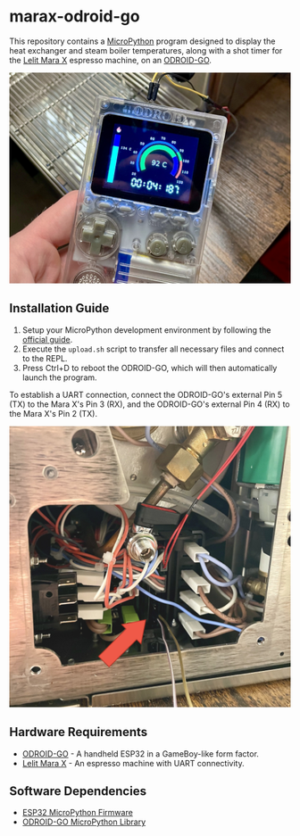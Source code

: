 # marax-odroid-go

This repository contains a [MicroPython](https://micropython.org/) program designed to display the heat exchanger and steam boiler temperatures, along with a shot timer for the [Lelit Mara X](https://www.lelit.com/product/marax-pl62x/) espresso machine, on an [ODROID-GO](https://www.hardkernel.com/shop/odroid-go/).

![ODROID-GO with marax-odroid-go](.readme/demo.jpg)

## Installation Guide

1. Setup your MicroPython development environment by following the [official guide](https://wiki.odroid.com/odroid_go/micropython/01_micropython_setup_loboris).
2. Execute the `upload.sh` script to transfer all necessary files and connect to the REPL.
3. Press Ctrl+D to reboot the ODROID-GO, which will then automatically launch the program.

To establish a UART connection, connect the ODROID-GO's external Pin 5 (TX) to the Mara X's Pin 3 (RX), and the ODROID-GO's external Pin 4 (RX) to the Mara X's Pin 2 (TX).

![Lelit Mara X UART connection](.readme/uart.jpg)

## Hardware Requirements

* [ODROID-GO](https://www.hardkernel.com/shop/odroid-go/) - A handheld ESP32 in a GameBoy-like form factor.
* [Lelit Mara X](https://www.lelit.com/product/marax-pl62x/) - An espresso machine with UART connectivity.

## Software Dependencies

* [ESP32 MicroPython Firmware](https://github.com/loboris/MicroPython_ESP32_psRAM_LoBo)
* [ODROID-GO MicroPython Library](https://github.com/hardkernel/ODROID-GO-MicroPython/tree/loboris)